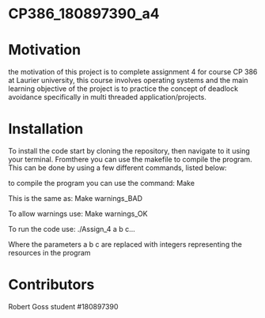 # CP386_180897390_a4

# Motivation
the motivation of this project is to complete assignment 4 for course CP 386 at Laurier university, this course involves operating systems and the main learning objective of the project is to practice the concept of deadlock avoidance specifically in multi threaded application/projects.

# Installation

To install the code start by cloning the repository, then navigate to it using your terminal. Fromthere you can use the makefile to compile the program. This can be done by using a few different commands, listed below:

to compile the program you can use the command: Make

This is the same as: Make warnings_BAD

To allow warnings use: Make warnings_OK

To run the code use: ./Assign_4 a b c...

Where the parameters a b c are replaced with integers representing the resources in the program

# Contributors

Robert Goss student #180897390
